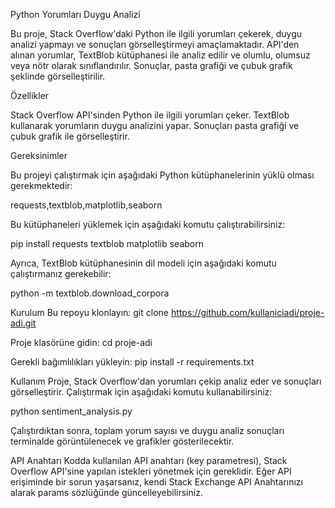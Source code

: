 Python Yorumları Duygu Analizi

Bu proje, Stack Overflow'daki Python ile ilgili yorumları çekerek, duygu analizi yapmayı ve sonuçları görselleştirmeyi amaçlamaktadır. 
API'den alınan yorumlar, TextBlob kütüphanesi ile analiz edilir ve olumlu, olumsuz veya nötr olarak sınıflandırılır. Sonuçlar, pasta grafiği ve çubuk grafik şeklinde görselleştirilir.

Özellikler

Stack Overflow API'sinden Python ile ilgili yorumları çeker.
TextBlob kullanarak yorumların duygu analizini yapar.
Sonuçları pasta grafiği ve çubuk grafik ile görselleştirir.

Gereksinimler

Bu projeyi çalıştırmak için aşağıdaki Python kütüphanelerinin yüklü olması gerekmektedir:

requests,textblob,matplotlib,seaborn

Bu kütüphaneleri yüklemek için aşağıdaki komutu çalıştırabilirsiniz:

pip install requests textblob matplotlib seaborn

Ayrıca, TextBlob kütüphanesinin dil modeli için aşağıdaki komutu çalıştırmanız gerekebilir:

python -m textblob.download_corpora



Kurulum
Bu repoyu klonlayın:
git clone https://github.com/kullaniciadi/proje-adi.git

Proje klasörüne gidin:
cd proje-adi

Gerekli bağımlılıkları yükleyin:
pip install -r requirements.txt



Kullanım
Proje, Stack Overflow'dan yorumları çekip analiz eder ve sonuçları görselleştirir. Çalıştırmak için aşağıdaki komutu kullanabilirsiniz:

python sentiment_analysis.py

Çalıştırdıktan sonra, toplam yorum sayısı ve duygu analiz sonuçları terminalde görüntülenecek ve grafikler gösterilecektir.


API Anahtarı
Kodda kullanılan API anahtarı (key parametresi), Stack Overflow API'sine yapılan istekleri yönetmek için gereklidir.
Eğer API erişiminde bir sorun yaşarsanız, kendi Stack Exchange API Anahtarınızı alarak params sözlüğünde güncelleyebilirsiniz.
